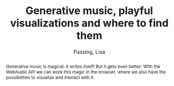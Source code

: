 --- 
title: "Generative music, playful visualizations and where to find them" 
abstract: "Generative music is magical: it writes itself! But it gets even better: With the WebAudio API we can work this magic in the browser, where we also have the possibilities to visualize and interact with it." 
address: "Berlin, Germany" 
author: "Passing, Lisa"
webAuthor: "Lisa Passing" 
booktitle: "Proceedings of the International Web Audio Conference" 
editor: "Monschke, Jan and Guttandin, Christoph and Schnell, Norbert and Jenkinson, Thomas and Schaedler, Jack" 
month: "September"
pages: "" 
publisher: "TU Berlin" 
series: "WAC '18"
track: "Talk"  
year: "2018" 
id: "2018_vid5" 
tags: year2018
media: https://www.youtube.com/watch?v=vQOtLFDDDS8 
pdflink: none
ISSN: 2663-5844
---